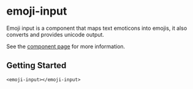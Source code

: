 emoji-input
================

Emoji input is a component that maps text emoticons into emojis, it also converts and provides unicode output.

See the [component page](http://photonServices.github.io/emoji-input) for more information.

## Getting Started

```http
<emoji-input></emoji-input>
```
